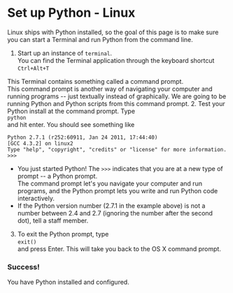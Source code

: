 # Set up Python - Linux

Linux ships with Python installed, so the goal of this page is to make sure you can start a Terminal and run Python from the command line.

1. Start up an instance of `terminal`.  
You can find the Terminal application through the keyboard shortcut `Ctrl+Alt+T`
  
  This Terminal contains something called a command prompt.  
  This command prompt is another way of navigating your computer and running programs -- just textually instead of graphically.
  We are going to be running Python and Python scripts from this command prompt.
2. Test your Python install at the command prompt. Type  
  `python`  
  and hit enter. You should see something like  

  ```
  Python 2.7.1 (r252:60911, Jan 24 2011, 17:44:40) 
  [GCC 4.3.2] on linux2
  Type "help", "copyright", "credits" or "license" for more information.
  >>> 
  ```
  * You just started Python! The `>>>` indicates that you are at a new type of prompt -- a Python prompt.  
    The command prompt let's you navigate your computer and run programs, and the Python prompt lets you write and run Python code interactively.
  * If the Python version number (2.7.1 in the example above) is not a number between 2.4 and 2.7 (ignoring the number after the second dot), tell a staff member.
3. To exit the Python prompt, type  
`exit()`  
and press Enter. This will take you back to the OS X command prompt.

### Success!

You have Python installed and configured.




